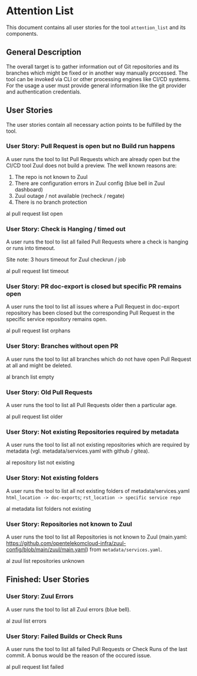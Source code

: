 # Attention List
This document contains all user stories for the tool `attention_list` and its
components.

## General Description

The overall target is to gather information out of Git repositories and its branches which
might be fixed or in another way manually processed. The tool can be invoked
via CLI or other processing engines like CI/CD systems. For the usage a
user must provide general information like the git provider and authentication
credentials.

## User Stories
The user stories contain all necessary action points to be fulfilled by the
tool.



### User Story: Pull Request is open but no Build run happens
A user runs the tool to list Pull Requests which are already open but the CI/CD tool Zuul does not build a preview.
The well known reasons are:

1. The repo is not known to Zuul
2. There are configuration errors in Zuul config (blue bell in Zuul dashboard)
3. Zuul outage / not available (recheck / regate)
4. There is no branch protection

al pull request list open

### User Story: Check is Hanging / timed out  
A user runs the tool to list all failed Pull Requests where a check is hanging or runs into timeout.

Site note: 3 hours timeout for Zuul checkrun / job

al pull request list timeout

### User Story: PR doc-export is closed but specific PR remains open  
A user runs the tool to list all issues where a Pull Request in doc-export repository has been closed but the corresponding Pull Request in the specific service repository remains open.

al pull request list orphans
### User Story: Branches without open PR  
A user runs the tool to list all branches which do not have open Pull Request at all and might be deleted.

al branch list empty
### User Story: Old Pull Requests
A user runs the tool to list all Pull Requests older then a particular age.

al pull request list older <age>

### User Story: Not existing Repositories required by metadata
A user runs the tool to list all not existing repositories which are required by metadata (vgl. metadata/services.yaml with github / gitea).

al repository list not existing
### User Story: Not existing folders
A user runs the tool to list all not existing folders of metadata/services.yaml `html_location -> doc-exports`; `rst_location -> specific service repo`

al metadata list folders not existing
### User Story: Repositories not known to Zuul
A user runs the tool to list all Repositories is not known  to Zuul (main.yaml: https://github.com/opentelekomcloud-infra/zuul-config/blob/main/zuul/main.yaml) from `metadata/services.yaml`.

al zuul list repositories unknown




## Finished: User Stories

### User Story: Zuul Errors
A user runs the tool to list all Zuul errors (blue bell).

al zuul list errors

### User Story: Failed Builds or Check Runs  
A user runs the tool to list all failed Pull Requests or Check Runs of the last commit.
A bonus would be the reason of the occured issue.

al pull request list failed